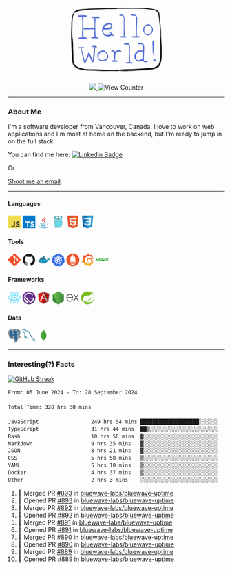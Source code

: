<div align="center">
    <img src="./img/hello_world.webp" height="200px" width="">
    <div>
        <a href="https://www.linkedin.com/in/ajhollid">
            <img src="https://img.shields.io/badge/LinkedIn-blue"/>
        </a>
        <img src="https://komarev.com/ghpvc/?username=ajhollid&color=yellow" alt="View Counter">
    </div>
</div>

---

### About Me

I'm a software developer from Vancouver, Canada. I love to work on web applications and I'm most at home on the backend, but I'm ready to jump in on the full stack.

You can find me here: [![Linkedin Badge](https://img.shields.io/badge/-ajhollid-blue?style=flat&logo=Linkedin&logoColor=white)](https://www.linkedin.com/in/ajhollid)

Or

[Shoot me an email](mailto:ajhollid@gmail.com)

---

#### Languages

<div>
    <img src="./img/devicons/javascript-original.svg" width=30 height=30 alt="JavaScript">
    <img src="/img/devicons/typescript-original.svg" width=30 height=30 alt="TypeScript">
    <img src="./img/devicons/java-original.svg" width=30 height=30 alt="Java">
    <img src="./img/devicons/go-original.svg" width=30 height=30 alt="Golang">
    <img src="./img/devicons/html5-original.svg" width=30 height=30 alt="HTML 5">
    <img src="./img/devicons/css3-original.svg" width=30 height=30 alt="CSS 3">
</div>

#### Tools

<div>
    <img src="./img/devicons/git-original.svg" width=30 height=30 alt="Git">
    <img src="./img/devicons/github-original.svg" width=30 height=30 alt="Github">
    <img src="./img/devicons/docker-original.svg" width=30 
    height=30 alt="Docker">
    <img src="./img/devicons/kubernetes-original.svg" width=30 height=30 alt="K8">
    <img src="./img/devicons/prometheus-original.svg" width=30 height=30 alt="Prometheus">
    <img src="./img/devicons/grafana-original.svg" width=30 height=30 alt="Grafana">
    <img src="./img/devicons/nginx-original.svg" width=30 height=30 alt="Nginx">
</div>

#### Frameworks

<div>
    <img src="./img/devicons/react-original.svg" width=30 height=30 alt="React">
    <img src="./img/devicons/gatsby-original.svg" width=30 height=30 alt="Gatsby">
    <img src="./img/devicons/angularjs-original.svg" width=30 height=30 alt="AngularJS">
    <img src="./img/devicons/nodejs-original.svg" width=30 height=30 alt="NodeJS">
    <img src="./img/devicons/express-original.svg" width=30 height=30 alt="Express">
    <img src="./img/devicons/spring-original.svg" width=30 height=30 alt="Spring">
</div>

#### Data

<div>
    <img src="./img/devicons/postgresql-original.svg" width=30 height=30 alt="Postgresql">
    <img src="./img/devicons/mysql-original.svg" width=30 height=30 alt="Mysql">
    <img src="./img/devicons/mongodb-original.svg" width=30 height=30 alt="MongoDB">
</div>

---

### Interesting(?) Facts

[![GitHub Streak](http://github-readme-streak-stats.herokuapp.com?user=ajhollid)](https://git.io/streak-stats)

 <!--START_SECTION:waka-->

```txt
From: 05 June 2024 - To: 28 September 2024

Total Time: 328 hrs 30 mins

JavaScript                 249 hrs 54 mins ███████████████████░░░░░░   75.60 %
TypeScript                 31 hrs 44 mins  ██▒░░░░░░░░░░░░░░░░░░░░░░   09.60 %
Bash                       10 hrs 50 mins  ▓░░░░░░░░░░░░░░░░░░░░░░░░   03.28 %
Markdown                   9 hrs 35 mins   ▓░░░░░░░░░░░░░░░░░░░░░░░░   02.90 %
JSON                       8 hrs 21 mins   ▓░░░░░░░░░░░░░░░░░░░░░░░░   02.53 %
CSS                        5 hrs 58 mins   ▒░░░░░░░░░░░░░░░░░░░░░░░░   01.81 %
YAML                       5 hrs 10 mins   ▒░░░░░░░░░░░░░░░░░░░░░░░░   01.56 %
Docker                     4 hrs 37 mins   ▒░░░░░░░░░░░░░░░░░░░░░░░░   01.40 %
Other                      2 hrs 3 mins    ░░░░░░░░░░░░░░░░░░░░░░░░░   00.62 %
```

<!--END_SECTION:waka-->


<!--START_SECTION:activity-->
1. 🎉 Merged PR [#893](https://github.com/bluewave-labs/bluewave-uptime/pull/893) in [bluewave-labs/bluewave-uptime](https://github.com/bluewave-labs/bluewave-uptime)
2. 💪 Opened PR [#893](https://github.com/bluewave-labs/bluewave-uptime/pull/893) in [bluewave-labs/bluewave-uptime](https://github.com/bluewave-labs/bluewave-uptime)
3. 🎉 Merged PR [#892](https://github.com/bluewave-labs/bluewave-uptime/pull/892) in [bluewave-labs/bluewave-uptime](https://github.com/bluewave-labs/bluewave-uptime)
4. 💪 Opened PR [#892](https://github.com/bluewave-labs/bluewave-uptime/pull/892) in [bluewave-labs/bluewave-uptime](https://github.com/bluewave-labs/bluewave-uptime)
5. 🎉 Merged PR [#891](https://github.com/bluewave-labs/bluewave-uptime/pull/891) in [bluewave-labs/bluewave-uptime](https://github.com/bluewave-labs/bluewave-uptime)
6. 💪 Opened PR [#891](https://github.com/bluewave-labs/bluewave-uptime/pull/891) in [bluewave-labs/bluewave-uptime](https://github.com/bluewave-labs/bluewave-uptime)
7. 🎉 Merged PR [#890](https://github.com/bluewave-labs/bluewave-uptime/pull/890) in [bluewave-labs/bluewave-uptime](https://github.com/bluewave-labs/bluewave-uptime)
8. 💪 Opened PR [#890](https://github.com/bluewave-labs/bluewave-uptime/pull/890) in [bluewave-labs/bluewave-uptime](https://github.com/bluewave-labs/bluewave-uptime)
9. 🎉 Merged PR [#889](https://github.com/bluewave-labs/bluewave-uptime/pull/889) in [bluewave-labs/bluewave-uptime](https://github.com/bluewave-labs/bluewave-uptime)
10. 💪 Opened PR [#889](https://github.com/bluewave-labs/bluewave-uptime/pull/889) in [bluewave-labs/bluewave-uptime](https://github.com/bluewave-labs/bluewave-uptime)
<!--END_SECTION:activity-->
